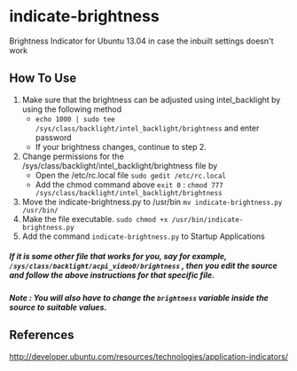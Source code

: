 indicate-brightness
===================

Brightness Indicator for Ubuntu 13.04 in case the inbuilt settings doesn't work

How To Use
------------------
1. Make sure that the brightness can be adjusted using intel_backlight by using the following method
	* `echo 1000 | sudo tee /sys/class/backlight/intel_backlight/brightness` and enter password
	* If your brightness changes, continue to step 2.
2. Change permissions for the /sys/class/backlight/intel_backlight/brightness file by
	* Open the /etc/rc.local file `sudo gedit /etc/rc.local`
	* Add the chmod command above `exit 0` : `chmod 777 /sys/class/backlight/intel_backlight/brightness`
3. Move the indicate-brightness.py to /usr/bin `mv indicate-brightness.py /usr/bin/`
4. Make the file executable. `sudo chmod +x /usr/bin/indicate-brightness.py`
5. Add the command `indicate-brightness.py` to Startup Applications




##### If it is some other file that works for you, say for example, `/sys/class/backlight/acpi_video0/brightness` , then you edit the source and follow the above instructions for that specific file.
##### Note : You will also have to change the `brightness` variable inside the source to suitable values.



References
---------------
http://developer.ubuntu.com/resources/technologies/application-indicators/ 



